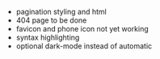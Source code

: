 - pagination styling and html
- 404 page to be done
- favicon and phone icon not yet working
- syntax highlighting
- optional dark-mode instead of automatic
